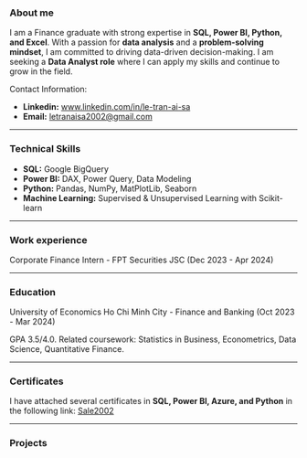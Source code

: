 ### About me
I am a Finance graduate with strong expertise in **SQL, Power BI, Python, and Excel**. With a passion for **data analysis** and a **problem-solving mindset**, I am committed to driving data-driven decision-making. I am seeking a **Data Analyst role** where I can apply my skills and continue to grow in the field.

Contact Information: 
* **Linkedin:** www.linkedin.com/in/le-tran-ai-sa
* **Email:** letranaisa2002@gmail.com

---
### Technical Skills
* **SQL:** Google BigQuery
* **Power BI:** DAX, Power Query, Data Modeling
* **Python:** Pandas, NumPy, MatPlotLib, Seaborn
* **Machine Learning:** Supervised & Unsupervised Learning with Scikit-learn

---

### Work experience
Corporate Finance Intern - FPT Securities JSC (Dec 2023 - Apr 2024)

---

### Education
University of Economics Ho Chi Minh City - Finance and Banking (Oct 2023 - Mar 2024)

GPA 3.5/4.0.
Related coursework: Statistics in Business, Econometrics, Data Science, Quantitative Finance.

---
### Certificates
I have attached several certificates in **SQL, Power BI, Azure, and Python** in the following link: [Sale2002](https://github.com/Sale2002/Sale2002)

---

### Projects
